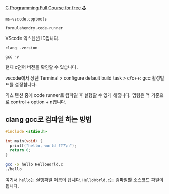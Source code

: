 [C Programming Full Course for free 🕹️](https://www.youtube.com/watch?v=87SH2Cn0s9A)

```
ms-vscode.cpptools
```

```
formulahendry.code-runner
```

VScode 익스텐션 ID입니다.

```
clang -version
```

```
gcc -v
```

현재 c언어 버전을 확인할 수 있습니다.

vscode에서 상단 Terminal > configure default build task > c/c++: gcc 활성빌드를 설정합니다.

익스 텐션 중에 code runner로 컴파일 후 실행할 수 있게 해줍니다. 명령은 맥 기준으로 control + option + n입니다.

## clang gcc로 컴파일 하는 방법

```c
#include <stdio.h>

int main(void) {
  printf("hello, world ???\n");
  return 0;
}
```

```sh
gcc -o hello HelloWorld.c
./hello
```

여기서 `hello`는 실행파일 이름이 됩니다. `HelloWorld.c`는 컴파일할 소스코드 파일이 됩니다.
